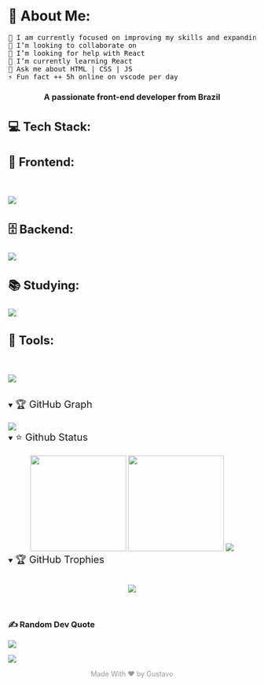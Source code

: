 <!-- Display name-->
<h1>
<!-- <img  height="35px" width="35px" src="./public/images/wave-hello.gif">  -->💫 About Me:
</h1>

<pre>
🔭 I am currently focused on improving my skills and expanding my knowledge as a frontend developer.
👯 I’m looking to collaborate on
🤝 I’m looking for help with React
🌱 I’m currently learning React
💬 Ask me about HTML | CSS | JS
⚡ Fun fact ++ 5h online on vscode per day
</pre>
<h3 align="center">A passionate front-end developer from Brazil</h3>

<!-- Languages ​​used -->
<h1 style="font-size:24px;">💻 Tech Stack:</h1>

<h3 style="font-size:24px;">🧙 Frontend:</h3>
<br>

<p>
  <a href="https://skillicons.dev">
    <img src="https://skillicons.dev/icons?i=html,css,bootstrap,tailwind" />
  </a>
</p>
<!-- Languages ​​used -->
<h3 style="font-size:24px;">🗄️ Backend:</h3>

<p>
  <a href="https://skillicons.dev">
    <img src="https://skillicons.dev/icons?i=js,nodejs" />
  </a>
</p>

<h3 style="font-size:24px;">📚 Studying: </h3>
<p>

<a href="https://skillicons.dev">
  <img src="https://skillicons.dev/icons?i=react,py,nodejs,express,scss" />
</a>

</p>
<h3 style="font-size:24px;">🧰 Tools: </h3>
<br>
<p>

<a href="https://skillicons.dev">
  <img src="https://skillicons.dev/icons?i=git,github,vscode,discord" />
</a>

</p>
<br>

<!--Contribution Graph-->
<details open>
<summary align="left" ><span style="font-size:20px;">🏆 GitHub Graph</span></summary>
<br>

<a href="https://github.com/byguhdev/github-readme-activity-graph">
<img src="https://github-readme-activity-graph.vercel.app/graph?username=byguhdev&theme=react-dark">
</a>

</details>

<!-- Github status -->
<details align="center" open>
<summary align="left" ><span style="font-size:20px;">⭐ Github Status</span></summary>
<br>

<img height="195px"   src="https://github-readme-stats.vercel.app/api?username=byguhdev&theme=tokyonight&hide_border=true&include_all_commits=true&count_private=true">
<img height="195px" src="https://github-readme-stats.vercel.app/api/top-langs/?username=byguhdev&theme=tokyonight&hide_border=true&include_all_commits=true&count_private=true&layout=compact">
<img src="https://github-readme-streak-stats.herokuapp.com/?user=byguhdev&theme=tokyonight&hide_border=true">
</details>


<!-- Github Trophies -->
<details align="center" open>
<summary align="left" ><span style="font-size:20px;">🏆 GitHub Trophies</span></summary>
<br>

![](https://github-profile-trophy.vercel.app/?username=byguhdev&theme=dracula&no-frame=true&no-bg=false&margin-w=4)

</details>

<br>

### ✍️ Random Dev Quote
![](https://quotes-github-readme.vercel.app/api?type=horizontal&theme=tokyonight)

<!-- Conts visits profile-->
<p>
  <a href="https://count.getloli.com/"><img src="https://count.getloli.com/get/@:byguhdev?theme=gelbooru"></a>
</p>

<p align="center" style="color:#999999;">Made With ❤️ by Gustavo</p>


<!-- this IS a big commit update -->
